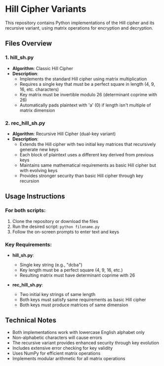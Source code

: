 # Hill Cipher Variants

This repository contains Python implementations of the Hill cipher and its recursive variant, using matrix operations for encryption and decryption.

## Files Overview

### 1. hill_sh.py
- **Algorithm**: Classic Hill Cipher
- **Description**:
  - Implements the standard Hill cipher using matrix multiplication
  - Requires a single key that must be a perfect square in length (4, 9, 16, etc. characters)
  - Key matrix must be invertible modulo 26 (determinant coprime with 26)
  - Automatically pads plaintext with 'a' (0) if length isn't multiple of matrix dimension

### 2. rec_hill_sh.py
- **Algorithm**: Recursive Hill Cipher (dual-key variant)
- **Description**:
  - Extends the Hill cipher with two initial key matrices that recursively generate new keys
  - Each block of plaintext uses a different key derived from previous keys
  - Maintains same mathematical requirements as basic Hill cipher but with evolving keys
  - Provides stronger security than basic Hill cipher through key recursion

## Usage Instructions

### For both scripts:
1. Clone the repository or download the files
2. Run the desired script: `python filename.py`
3. Follow the on-screen prompts to enter text and keys

### Key Requirements:
- **hill_sh.py**:
  - Single key string (e.g., "dcba")
  - Key length must be a perfect square (4, 9, 16, etc.)
  - Resulting matrix must have determinant coprime with 26

- **rec_hill_sh.py**:
  - Two initial key strings of same length
  - Both keys must satisfy same requirements as basic Hill cipher
  - Both keys must produce matrices of same dimension

## Technical Notes
- Both implementations work with lowercase English alphabet only
- Non-alphabetic characters will cause errors
- The recursive variant provides enhanced security through key evolution
- Includes extensive error checking for key validity
- Uses NumPy for efficient matrix operations
- Implements modular arithmetic for all matrix operations
